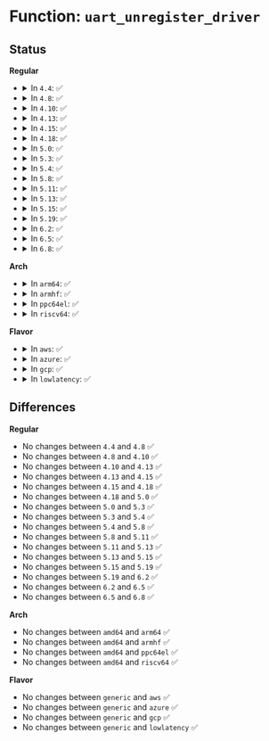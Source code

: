 # Function: <code>uart_unregister_driver</code>

## Status
<b>Regular</b>
<ul>
<li>
<details>
<summary>In <code>4.4</code>: ✅</summary>

```c
void uart_unregister_driver(struct uart_driver *drv);
```

**Collision:** Unique Global

**Inline:** No

**Transformation:** False

**Instances:**

```
In drivers/tty/serial/serial_core.c (ffffffff815006a0)
Location: drivers/tty/serial/serial_core.c:2462
Inline: False
Direct callers:
  - drivers/tty/serial/8250/8250_core.c:serial8250_exit
  - drivers/tty/serial/max310x.c:max310x_spi_remove
  - drivers/tty/serial/sccnxp.c:sccnxp_remove
  - drivers/tty/serial/sccnxp.c:sccnxp_probe
```
**Symbols:**

```
ffffffff815006a0-ffffffff8150070d: uart_unregister_driver (STB_GLOBAL)
```
</details>
</li>
<li>
<details>
<summary>In <code>4.8</code>: ✅</summary>

```c
void uart_unregister_driver(struct uart_driver *drv);
```

**Collision:** Unique Global

**Inline:** No

**Transformation:** False

**Instances:**

```
In drivers/tty/serial/serial_core.c (ffffffff81551130)
Location: drivers/tty/serial/serial_core.c:2555
Inline: False
Direct callers:
  - drivers/tty/serial/8250/8250_core.c:serial8250_exit
  - drivers/tty/serial/max310x.c:max310x_uart_exit
  - drivers/tty/serial/sccnxp.c:sccnxp_remove
  - drivers/tty/serial/sccnxp.c:sccnxp_probe
```
**Symbols:**

```
ffffffff81551130-ffffffff8155119c: uart_unregister_driver (STB_GLOBAL)
```
</details>
</li>
<li>
<details>
<summary>In <code>4.10</code>: ✅</summary>

```c
void uart_unregister_driver(struct uart_driver *drv);
```

**Collision:** Unique Global

**Inline:** No

**Transformation:** False

**Instances:**

```
In drivers/tty/serial/serial_core.c (ffffffff8157da10)
Location: drivers/tty/serial/serial_core.c:2520
Inline: False
Direct callers:
  - drivers/tty/serial/8250/8250_core.c:serial8250_exit
  - drivers/tty/serial/max310x.c:max310x_uart_exit
  - drivers/tty/serial/sccnxp.c:sccnxp_remove
  - drivers/tty/serial/sccnxp.c:sccnxp_probe
```
**Symbols:**

```
ffffffff8157da10-ffffffff8157da81: uart_unregister_driver (STB_GLOBAL)
```
</details>
</li>
<li>
<details>
<summary>In <code>4.13</code>: ✅</summary>

```c
void uart_unregister_driver(struct uart_driver *drv);
```

**Collision:** Unique Global

**Inline:** No

**Transformation:** False

**Instances:**

```
In drivers/tty/serial/serial_core.c (ffffffff81591c30)
Location: drivers/tty/serial/serial_core.c:2517
Inline: False
Direct callers:
  - drivers/tty/serial/8250/8250_core.c:serial8250_exit
  - drivers/tty/serial/max310x.c:max310x_uart_exit
  - drivers/tty/serial/sccnxp.c:sccnxp_remove
  - drivers/tty/serial/sccnxp.c:sccnxp_probe
```
**Symbols:**

```
ffffffff81591c30-ffffffff81591ca1: uart_unregister_driver (STB_GLOBAL)
```
</details>
</li>
<li>
<details>
<summary>In <code>4.15</code>: ✅</summary>

```c
void uart_unregister_driver(struct uart_driver *drv);
```

**Collision:** Unique Global

**Inline:** No

**Transformation:** False

**Instances:**

```
In drivers/tty/serial/serial_core.c (ffffffff815f6660)
Location: drivers/tty/serial/serial_core.c:2520
Inline: False
Direct callers:
  - drivers/tty/serial/8250/8250_core.c:serial8250_exit
  - drivers/tty/serial/max310x.c:max310x_uart_exit
  - drivers/tty/serial/sccnxp.c:sccnxp_remove
  - drivers/tty/serial/sccnxp.c:sccnxp_probe
```
**Symbols:**

```
ffffffff815f6660-ffffffff815f66d1: uart_unregister_driver (STB_GLOBAL)
```
</details>
</li>
<li>
<details>
<summary>In <code>4.18</code>: ✅</summary>

```c
void uart_unregister_driver(struct uart_driver *drv);
```

**Collision:** Unique Global

**Inline:** No

**Transformation:** False

**Instances:**

```
In drivers/tty/serial/serial_core.c (ffffffff8162f830)
Location: drivers/tty/serial/serial_core.c:2517
Inline: False
Direct callers:
  - drivers/tty/serial/8250/8250_core.c:serial8250_exit
  - drivers/tty/serial/8250/8250_core.c:serial8250_init
  - drivers/tty/serial/max310x.c:max310x_uart_exit
  - drivers/tty/serial/sccnxp.c:sccnxp_remove
  - drivers/tty/serial/sccnxp.c:sccnxp_probe
```
**Symbols:**

```
ffffffff8162f830-ffffffff8162f8a1: uart_unregister_driver (STB_GLOBAL)
```
</details>
</li>
<li>
<details>
<summary>In <code>5.0</code>: ✅</summary>

```c
void uart_unregister_driver(struct uart_driver *drv);
```

**Collision:** Unique Global

**Inline:** No

**Transformation:** False

**Instances:**

```
In drivers/tty/serial/serial_core.c (ffffffff8164d9e0)
Location: drivers/tty/serial/serial_core.c:2578
Inline: False
Direct callers:
  - drivers/tty/serial/8250/8250_core.c:serial8250_exit
  - drivers/tty/serial/8250/8250_core.c:serial8250_init
  - drivers/tty/serial/max310x.c:max310x_uart_exit
  - drivers/tty/serial/sccnxp.c:sccnxp_remove
  - drivers/tty/serial/sccnxp.c:sccnxp_probe
```
**Symbols:**

```
ffffffff8164d9e0-ffffffff8164da51: uart_unregister_driver (STB_GLOBAL)
```
</details>
</li>
<li>
<details>
<summary>In <code>5.3</code>: ✅</summary>

```c
void uart_unregister_driver(struct uart_driver *drv);
```

**Collision:** Unique Global

**Inline:** No

**Transformation:** False

**Instances:**

```
In drivers/tty/serial/serial_core.c (ffffffff81682560)
Location: drivers/tty/serial/serial_core.c:2585
Inline: False
Direct callers:
  - drivers/tty/serial/8250/8250_core.c:serial8250_exit
  - drivers/tty/serial/8250/8250_core.c:serial8250_init
  - drivers/tty/serial/max310x.c:max310x_uart_exit
  - drivers/tty/serial/sccnxp.c:sccnxp_remove
  - drivers/tty/serial/sccnxp.c:sccnxp_probe
```
**Symbols:**

```
ffffffff81682560-ffffffff816825d5: uart_unregister_driver (STB_GLOBAL)
```
</details>
</li>
<li>
<details>
<summary>In <code>5.4</code>: ✅</summary>

```c
void uart_unregister_driver(struct uart_driver *drv);
```

**Collision:** Unique Global

**Inline:** No

**Transformation:** False

**Instances:**

```
In drivers/tty/serial/serial_core.c (ffffffff816a4bf0)
Location: drivers/tty/serial/serial_core.c:2586
Inline: False
Direct callers:
  - drivers/tty/serial/8250/8250_core.c:serial8250_exit
  - drivers/tty/serial/8250/8250_core.c:serial8250_init
  - drivers/tty/serial/max310x.c:max310x_uart_exit
  - drivers/tty/serial/sccnxp.c:sccnxp_remove
  - drivers/tty/serial/sccnxp.c:sccnxp_probe
```
**Symbols:**

```
ffffffff816a4bf0-ffffffff816a4c65: uart_unregister_driver (STB_GLOBAL)
```
</details>
</li>
<li>
<details>
<summary>In <code>5.8</code>: ✅</summary>

```c
void uart_unregister_driver(struct uart_driver *drv);
```

**Collision:** Unique Global

**Inline:** No

**Transformation:** False

**Instances:**

```
In drivers/tty/serial/serial_core.c (ffffffff81757220)
Location: drivers/tty/serial/serial_core.c:2597
Inline: False
Direct callers:
  - drivers/tty/serial/8250/8250_core.c:serial8250_exit
  - drivers/tty/serial/8250/8250_core.c:serial8250_init
  - drivers/tty/serial/max310x.c:max310x_uart_exit
  - drivers/tty/serial/sccnxp.c:sccnxp_remove
  - drivers/tty/serial/sccnxp.c:sccnxp_probe
```
**Symbols:**

```
ffffffff81757220-ffffffff81757295: uart_unregister_driver (STB_GLOBAL)
```
</details>
</li>
<li>
<details>
<summary>In <code>5.11</code>: ✅</summary>

```c
void uart_unregister_driver(struct uart_driver *drv);
```

**Collision:** Unique Global

**Inline:** No

**Transformation:** False

**Instances:**

```
In drivers/tty/serial/serial_core.c (ffffffff817723a0)
Location: drivers/tty/serial/serial_core.c:2604
Inline: False
Direct callers:
  - drivers/tty/serial/8250/8250_core.c:serial8250_exit
  - drivers/tty/serial/8250/8250_core.c:serial8250_init
  - drivers/tty/serial/max310x.c:max310x_uart_exit
  - drivers/tty/serial/sccnxp.c:sccnxp_remove
  - drivers/tty/serial/sccnxp.c:sccnxp_probe
```
**Symbols:**

```
ffffffff817723a0-ffffffff81772415: uart_unregister_driver (STB_GLOBAL)
```
</details>
</li>
<li>
<details>
<summary>In <code>5.13</code>: ✅</summary>

```c
void uart_unregister_driver(struct uart_driver *drv);
```

**Collision:** Unique Global

**Inline:** No

**Transformation:** False

**Instances:**

```
In drivers/tty/serial/serial_core.c (ffffffff81755e30)
Location: drivers/tty/serial/serial_core.c:2601
Inline: False
Direct callers:
  - drivers/tty/serial/8250/8250_core.c:serial8250_exit
  - drivers/tty/serial/8250/8250_core.c:serial8250_init
  - drivers/tty/serial/max310x.c:max310x_uart_exit
  - drivers/tty/serial/max310x.c:max310x_uart_init
  - drivers/tty/serial/sccnxp.c:sccnxp_remove
  - drivers/tty/serial/sccnxp.c:sccnxp_probe
```
**Symbols:**

```
ffffffff81755e30-ffffffff81755ea5: uart_unregister_driver (STB_GLOBAL)
```
</details>
</li>
<li>
<details>
<summary>In <code>5.15</code>: ✅</summary>

```c
void uart_unregister_driver(struct uart_driver *drv);
```

**Collision:** Unique Global

**Inline:** No

**Transformation:** False

**Instances:**

```
In drivers/tty/serial/serial_core.c (ffffffff817d9560)
Location: drivers/tty/serial/serial_core.c:2616
Inline: False
Direct callers:
  - drivers/tty/serial/8250/8250_core.c:serial8250_exit
  - drivers/tty/serial/8250/8250_core.c:serial8250_init
  - drivers/tty/serial/max310x.c:max310x_uart_exit
  - drivers/tty/serial/max310x.c:max310x_uart_init
  - drivers/tty/serial/sccnxp.c:sccnxp_remove
  - drivers/tty/serial/sccnxp.c:sccnxp_probe
```
**Symbols:**

```
ffffffff817d9560-ffffffff817d95d5: uart_unregister_driver (STB_GLOBAL)
```
</details>
</li>
<li>
<details>
<summary>In <code>5.19</code>: ✅</summary>

```c
void uart_unregister_driver(struct uart_driver *drv);
```

**Collision:** Unique Global

**Inline:** No

**Transformation:** False

**Instances:**

```
In drivers/tty/serial/serial_core.c (ffffffff81917df0)
Location: drivers/tty/serial/serial_core.c:2662
Inline: False
Direct callers:
  - drivers/tty/serial/8250/8250_core.c:serial8250_exit
  - drivers/tty/serial/8250/8250_core.c:serial8250_init
  - drivers/tty/serial/max310x.c:max310x_uart_exit
  - drivers/tty/serial/max310x.c:max310x_uart_init
  - drivers/tty/serial/sccnxp.c:sccnxp_remove
  - drivers/tty/serial/sccnxp.c:sccnxp_probe
```
**Symbols:**

```
ffffffff81917df0-ffffffff81917e64: uart_unregister_driver (STB_GLOBAL)
```
</details>
</li>
<li>
<details>
<summary>In <code>6.2</code>: ✅</summary>

```c
void uart_unregister_driver(struct uart_driver *drv);
```

**Collision:** Unique Global

**Inline:** No

**Transformation:** False

**Instances:**

```
In drivers/tty/serial/serial_core.c (ffffffff81a73730)
Location: drivers/tty/serial/serial_core.c:2796
Inline: False
Direct callers:
  - drivers/tty/serial/8250/8250_core.c:serial8250_exit
  - drivers/tty/serial/8250/8250_core.c:serial8250_init
  - drivers/tty/serial/max310x.c:max310x_uart_exit
  - drivers/tty/serial/max310x.c:max310x_uart_init
  - drivers/tty/serial/sccnxp.c:sccnxp_remove
  - drivers/tty/serial/sccnxp.c:sccnxp_probe
```
**Symbols:**

```
ffffffff81a73730-ffffffff81a737a4: uart_unregister_driver (STB_GLOBAL)
```
</details>
</li>
<li>
<details>
<summary>In <code>6.5</code>: ✅</summary>

```c
void uart_unregister_driver(struct uart_driver *drv);
```

**Collision:** Unique Global

**Inline:** No

**Transformation:** False

**Instances:**

```
In drivers/tty/serial/serial_core.c (ffffffff81abddc0)
Location: drivers/tty/serial/serial_core.c:2828
Inline: False
Direct callers:
  - drivers/tty/serial/8250/8250_core.c:serial8250_exit
  - drivers/tty/serial/8250/8250_core.c:serial8250_init
  - drivers/tty/serial/max310x.c:max310x_uart_exit
  - drivers/tty/serial/max310x.c:max310x_uart_init
  - drivers/tty/serial/sccnxp.c:sccnxp_remove
  - drivers/tty/serial/sccnxp.c:sccnxp_probe
```
**Symbols:**

```
ffffffff81abddc0-ffffffff81abde33: uart_unregister_driver (STB_GLOBAL)
```
</details>
</li>
<li>
<details>
<summary>In <code>6.8</code>: ✅</summary>

```c
void uart_unregister_driver(struct uart_driver *drv);
```

**Collision:** Unique Global

**Inline:** No

**Transformation:** False

**Instances:**

```
In drivers/tty/serial/serial_core.c (ffffffff81b10c20)
Location: drivers/tty/serial/serial_core.c:2864
Inline: False
Direct callers:
  - drivers/tty/serial/8250/8250_core.c:serial8250_exit
  - drivers/tty/serial/8250/8250_core.c:serial8250_init
  - drivers/tty/serial/max310x.c:max310x_uart_exit
  - drivers/tty/serial/max310x.c:max310x_uart_init
  - drivers/tty/serial/sccnxp.c:sccnxp_remove
  - drivers/tty/serial/sccnxp.c:sccnxp_probe
```
**Symbols:**

```
ffffffff81b10c20-ffffffff81b10c93: uart_unregister_driver (STB_GLOBAL)
```
</details>
</li>
</ul>
<b>Arch</b>
<ul>
<li>
<details>
<summary>In <code>arm64</code>: ✅</summary>

```c
void uart_unregister_driver(struct uart_driver *drv);
```

**Collision:** Unique Global

**Inline:** No

**Transformation:** False

**Instances:**

```
In drivers/tty/serial/serial_core.c (ffff80001087d078)
Location: drivers/tty/serial/serial_core.c:2586
Inline: False
Direct callers:
  - drivers/tty/serial/8250/8250_core.c:serial8250_exit
  - drivers/tty/serial/8250/8250_core.c:serial8250_init
  - drivers/tty/serial/amba-pl011.c:pl011_unregister_port
  - drivers/tty/serial/max310x.c:max310x_uart_exit
  - drivers/tty/serial/imx.c:imx_uart_exit
  - drivers/tty/serial/imx.c:imx_uart_init
  - drivers/tty/serial/meson_uart.c:meson_uart_exit
  - drivers/tty/serial/meson_uart.c:meson_uart_init
  - drivers/tty/serial/sccnxp.c:sccnxp_remove
  - drivers/tty/serial/sccnxp.c:sccnxp_probe
  - drivers/tty/serial/msm_serial.c:msm_serial_exit
  - drivers/tty/serial/msm_serial.c:msm_serial_init
  - drivers/tty/serial/mvebu-uart.c:mvebu_uart_init
  - drivers/tty/serial/owl-uart.c:owl_uart_exit
  - drivers/tty/serial/owl-uart.c:owl_uart_init
```
**Symbols:**

```
ffff80001087d078-ffff80001087d0f0: uart_unregister_driver (STB_GLOBAL)
```
</details>
</li>
<li>
<details>
<summary>In <code>armhf</code>: ✅</summary>

```c
void uart_unregister_driver(struct uart_driver *drv);
```

**Collision:** Unique Global

**Inline:** No

**Transformation:** False

**Instances:**

```
In drivers/tty/serial/serial_core.c (c097ea98)
Location: drivers/tty/serial/serial_core.c:2586
Inline: False
Direct callers:
  - drivers/tty/serial/8250/8250_core.c:serial8250_exit
  - drivers/tty/serial/8250/8250_core.c:serial8250_init
  - drivers/tty/serial/amba-pl011.c:pl011_unregister_port
  - drivers/tty/serial/max310x.c:max310x_uart_exit
  - drivers/tty/serial/imx.c:imx_uart_exit
  - drivers/tty/serial/imx.c:imx_uart_init
  - drivers/tty/serial/meson_uart.c:meson_uart_exit
  - drivers/tty/serial/meson_uart.c:meson_uart_init
  - drivers/tty/serial/sccnxp.c:sccnxp_remove
  - drivers/tty/serial/sccnxp.c:sccnxp_probe
  - drivers/tty/serial/msm_serial.c:msm_serial_exit
  - drivers/tty/serial/msm_serial.c:msm_serial_init
  - drivers/tty/serial/omap-serial.c:serial_omap_exit
  - drivers/tty/serial/omap-serial.c:serial_omap_init
  - drivers/tty/serial/mvebu-uart.c:mvebu_uart_init
  - drivers/tty/serial/owl-uart.c:owl_uart_exit
  - drivers/tty/serial/owl-uart.c:owl_uart_init
  - drivers/tty/serial/rda-uart.c:rda_uart_exit
  - drivers/tty/serial/rda-uart.c:rda_uart_init
```
**Symbols:**

```
c097ea98-c097eb10: uart_unregister_driver (STB_GLOBAL)
```
</details>
</li>
<li>
<details>
<summary>In <code>ppc64el</code>: ✅</summary>

```c
void uart_unregister_driver(struct uart_driver *drv);
```

**Collision:** Unique Global

**Inline:** No

**Transformation:** False

**Instances:**

```
In drivers/tty/serial/serial_core.c (c000000000923bd0)
Location: drivers/tty/serial/serial_core.c:2586
Inline: False
Direct callers:
  - drivers/tty/serial/8250/8250_core.c:serial8250_exit
  - drivers/tty/serial/8250/8250_core.c:serial8250_init
  - drivers/tty/serial/max310x.c:max310x_uart_exit
  - drivers/tty/serial/sccnxp.c:sccnxp_remove
  - drivers/tty/serial/sccnxp.c:sccnxp_probe
```
**Symbols:**

```
c000000000923bd0-c000000000923c88: uart_unregister_driver (STB_GLOBAL)
```
</details>
</li>
<li>
<details>
<summary>In <code>riscv64</code>: ✅</summary>

```c
void uart_unregister_driver(struct uart_driver *drv);
```

**Collision:** Unique Global

**Inline:** No

**Transformation:** False

**Instances:**

```
In drivers/tty/serial/serial_core.c (ffffffe00054bb9c)
Location: drivers/tty/serial/serial_core.c:2586
Inline: False
Direct callers:
  - drivers/tty/serial/8250/8250_core.c:serial8250_exit
  - drivers/tty/serial/8250/8250_core.c:serial8250_init
  - drivers/tty/serial/max310x.c:max310x_uart_exit
  - drivers/tty/serial/sccnxp.c:sccnxp_remove
  - drivers/tty/serial/sccnxp.c:sccnxp_probe
  - drivers/tty/serial/sifive.c:sifive_serial_exit
  - drivers/tty/serial/sifive.c:sifive_serial_init
```
**Symbols:**

```
ffffffe00054bb9c-ffffffe00054bc1e: uart_unregister_driver (STB_GLOBAL)
```
</details>
</li>
</ul>
<b>Flavor</b>
<ul>
<li>
<details>
<summary>In <code>aws</code>: ✅</summary>

```c
void uart_unregister_driver(struct uart_driver *drv);
```

**Collision:** Unique Global

**Inline:** No

**Transformation:** False

**Instances:**

```
In drivers/tty/serial/serial_core.c (ffffffff8166a650)
Location: drivers/tty/serial/serial_core.c:2586
Inline: False
Direct callers:
  - drivers/tty/serial/8250/8250_core.c:serial8250_exit
  - drivers/tty/serial/8250/8250_core.c:serial8250_init
  - drivers/tty/serial/max310x.c:max310x_uart_exit
  - drivers/tty/serial/sccnxp.c:sccnxp_remove
  - drivers/tty/serial/sccnxp.c:sccnxp_probe
```
**Symbols:**

```
ffffffff8166a650-ffffffff8166a6c5: uart_unregister_driver (STB_GLOBAL)
```
</details>
</li>
<li>
<details>
<summary>In <code>azure</code>: ✅</summary>

```c
void uart_unregister_driver(struct uart_driver *drv);
```

**Collision:** Unique Global

**Inline:** No

**Transformation:** False

**Instances:**

```
In drivers/tty/serial/serial_core.c (ffffffff816497c0)
Location: drivers/tty/serial/serial_core.c:2586
Inline: False
Direct callers:
  - drivers/tty/serial/8250/8250_core.c:serial8250_exit
  - drivers/tty/serial/8250/8250_core.c:serial8250_init
  - drivers/tty/serial/max310x.c:max310x_uart_exit
  - drivers/tty/serial/sccnxp.c:sccnxp_remove
  - drivers/tty/serial/sccnxp.c:sccnxp_probe
```
**Symbols:**

```
ffffffff816497c0-ffffffff81649835: uart_unregister_driver (STB_GLOBAL)
```
</details>
</li>
<li>
<details>
<summary>In <code>gcp</code>: ✅</summary>

```c
void uart_unregister_driver(struct uart_driver *drv);
```

**Collision:** Unique Global

**Inline:** No

**Transformation:** False

**Instances:**

```
In drivers/tty/serial/serial_core.c (ffffffff81698a30)
Location: drivers/tty/serial/serial_core.c:2586
Inline: False
Direct callers:
  - drivers/tty/serial/8250/8250_core.c:serial8250_exit
  - drivers/tty/serial/8250/8250_core.c:serial8250_init
  - drivers/tty/serial/max310x.c:max310x_uart_exit
  - drivers/tty/serial/sccnxp.c:sccnxp_remove
  - drivers/tty/serial/sccnxp.c:sccnxp_probe
```
**Symbols:**

```
ffffffff81698a30-ffffffff81698aa5: uart_unregister_driver (STB_GLOBAL)
```
</details>
</li>
<li>
<details>
<summary>In <code>lowlatency</code>: ✅</summary>

```c
void uart_unregister_driver(struct uart_driver *drv);
```

**Collision:** Unique Global

**Inline:** No

**Transformation:** False

**Instances:**

```
In drivers/tty/serial/serial_core.c (ffffffff816b30f0)
Location: drivers/tty/serial/serial_core.c:2586
Inline: False
Direct callers:
  - drivers/tty/serial/8250/8250_core.c:serial8250_exit
  - drivers/tty/serial/8250/8250_core.c:serial8250_init
  - drivers/tty/serial/max310x.c:max310x_uart_exit
  - drivers/tty/serial/sccnxp.c:sccnxp_remove
  - drivers/tty/serial/sccnxp.c:sccnxp_probe
```
**Symbols:**

```
ffffffff816b30f0-ffffffff816b3165: uart_unregister_driver (STB_GLOBAL)
```
</details>
</li>
</ul>

## Differences
<b>Regular</b>
<ul>
<li>
No changes between <code>4.4</code> and <code>4.8</code> ✅
</li>
<li>
No changes between <code>4.8</code> and <code>4.10</code> ✅
</li>
<li>
No changes between <code>4.10</code> and <code>4.13</code> ✅
</li>
<li>
No changes between <code>4.13</code> and <code>4.15</code> ✅
</li>
<li>
No changes between <code>4.15</code> and <code>4.18</code> ✅
</li>
<li>
No changes between <code>4.18</code> and <code>5.0</code> ✅
</li>
<li>
No changes between <code>5.0</code> and <code>5.3</code> ✅
</li>
<li>
No changes between <code>5.3</code> and <code>5.4</code> ✅
</li>
<li>
No changes between <code>5.4</code> and <code>5.8</code> ✅
</li>
<li>
No changes between <code>5.8</code> and <code>5.11</code> ✅
</li>
<li>
No changes between <code>5.11</code> and <code>5.13</code> ✅
</li>
<li>
No changes between <code>5.13</code> and <code>5.15</code> ✅
</li>
<li>
No changes between <code>5.15</code> and <code>5.19</code> ✅
</li>
<li>
No changes between <code>5.19</code> and <code>6.2</code> ✅
</li>
<li>
No changes between <code>6.2</code> and <code>6.5</code> ✅
</li>
<li>
No changes between <code>6.5</code> and <code>6.8</code> ✅
</li>
</ul>
<b>Arch</b>
<ul>
<li>
No changes between <code>amd64</code> and <code>arm64</code> ✅
</li>
<li>
No changes between <code>amd64</code> and <code>armhf</code> ✅
</li>
<li>
No changes between <code>amd64</code> and <code>ppc64el</code> ✅
</li>
<li>
No changes between <code>amd64</code> and <code>riscv64</code> ✅
</li>
</ul>
<b>Flavor</b>
<ul>
<li>
No changes between <code>generic</code> and <code>aws</code> ✅
</li>
<li>
No changes between <code>generic</code> and <code>azure</code> ✅
</li>
<li>
No changes between <code>generic</code> and <code>gcp</code> ✅
</li>
<li>
No changes between <code>generic</code> and <code>lowlatency</code> ✅
</li>
</ul>
